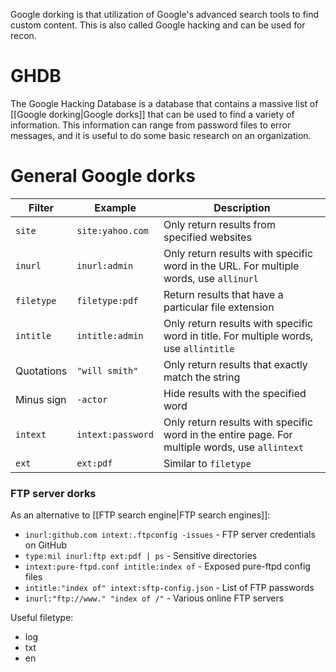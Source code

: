 Google dorking is that utilization of Google's advanced search tools to find custom content. This is also called Google hacking and can be used for recon.

# GHDB
The Google Hacking Database is a database that contains a massive list of [[Google dorking|Google dorks]] that can be used to find a variety of information. This information can range from password files to error messages, and it is useful to do some basic research on an organization.

# General Google dorks
| Filter     | Example           | Description                                                                                    |
| ---------- | ----------------- | ---------------------------------------------------------------------------------------------- |
| `site`     | `site:yahoo.com`  | Only return results from specified websites                                                    |
| `inurl`    | `inurl:admin`     | Only return results with specific word in the URL. For multiple words, use `allinurl`          |
| `filetype` | `filetype:pdf`    | Return results that have a particular file extension                                           |
| `intitle`  | `intitle:admin`   | Only return results with specific word in title. For multiple words, use `allintitle`          |
| Quotations | `"will smith"`    | Only return results that exactly match the string                                              |
| Minus sign | `-actor`          | Hide results with the specified word                                                           |
| `intext`   | `intext:password` | Only return results with specific word in the entire page. For multiple words, use `allintext` |
| `ext`      | `ext:pdf`         | Similar to `filetype`                                                                                               |

### FTP server dorks
As an alternative to [[FTP search engine|FTP search engines]]:
- `inurl:github.com intext:.ftpconfig -issues` - FTP server credentials on GitHub
- `type:mil inurl:ftp ext:pdf | ps` - Sensitive directories
- `intext:pure-ftpd.conf intitle:index of` - Exposed pure-ftpd config files
- `intitle:"index of" intext:sftp-config.json` - List of FTP passwords
- `inurl:"ftp://www." "index of /"` - Various online FTP servers


Useful filetype:
- log
- txt
- en